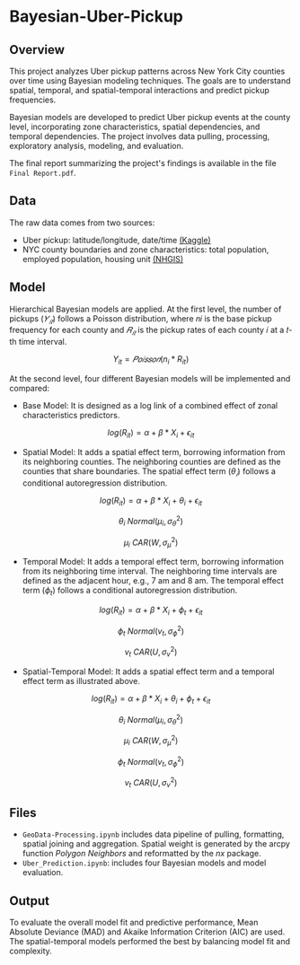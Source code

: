 # Bayesian-Uber-Pickup

## Overview

This project analyzes Uber pickup patterns across New York City counties over time using Bayesian modeling techniques. The goals are to understand spatial, temporal, and spatial-temporal interactions and predict pickup frequencies. 

Bayesian models are developed to predict Uber pickup events at the county level, incorporating zone characteristics, spatial dependencies, and temporal dependencies. The project involves data pulling, processing, exploratory analysis, modeling, and evaluation.

The final report summarizing the project's findings is available in the file `Final Report.pdf`.

## Data
The raw data comes from two sources:
 
  * Uber pickup: latitude/longitude, date/time [(Kaggle)](https://www.kaggle.com/fivethirtyeight/uber-pickups-in-new-york-city)
  * NYC county boundaries and zone characteristics: total population, employed population, housing unit [(NHGIS)](https://data2.nhgis.org/main)

## Model
Hierarchical Bayesian models are applied. At the first level, the number of pickups ($𝑌_{𝑖𝑡}$) follows a Poisson distribution, where 𝑛𝑖 is the base pickup frequency for each county and $𝑅_{𝑖𝑡}$ is the pickup rates of each county 𝑖 at a 𝑡-th time interval.

$$
Y_{it} = 𝑃𝑜𝑖𝑠𝑠𝑜𝑛(n_i* R_{it})
$$

At the second level, four different Bayesian models will be implemented and compared:
 * Base Model: It is designed as a log link of a combined effect of zonal characteristics predictors.

 $$
 log(R_{it}) = \alpha + \beta * X_i + \epsilon_{it}
 $$

 * Spatial Model: It adds a spatial effect term, borrowing information from its neighboring counties. The neighboring counties are defined as the counties that share boundaries. The spatial effect term ($\theta_𝑖$) follows a conditional autoregression distribution.

 $$
 log(R_{it}) = \alpha + \beta * X_i + \theta_i + \epsilon_{it}
 $$
 
 $$
 \theta_i ~ Normal(\mu_i,{\sigma_\theta}^2)
 $$
 
 $$
 \mu_i ~ CAR(W, {\sigma_\mu}^2)
 $$

 * Temporal Model: It adds a temporal effect term, borrowing information from its neighboring time interval. The neighboring time intervals are defined as the adjacent hour, e.g., 7 am and 8 am. The temporal effect term ($\phi_t$) follows a conditional autoregression distribution.

 $$
 log(R_{it}) = \alpha + \beta * X_i + \phi_t + \epsilon_{it}
 $$
 
 $$
 \phi_t ~ Normal(v_t,{\sigma_\phi}^2)
 $$
 
 $$
 v_t ~ CAR(U, {\sigma_v}^2)
 $$

  * Spatial-Temporal Model: It adds a spatial effect term and a temporal effect term as illustrated above.

 $$
 log(R_{it}) = \alpha + \beta * X_i + \theta_i + \phi_t + \epsilon_{it}
 $$

 $$
 \theta_i ~ Normal(\mu_i,{\sigma_\theta}^2)
 $$
 
 $$
 \mu_i ~ CAR(W, {\sigma_\mu}^2)
 $$
 
 $$
 \phi_t ~ Normal(v_t,{\sigma_\phi}^2)
 $$
 
 $$
 v_t ~ CAR(U, {\sigma_v}^2)
 $$
 
## Files
  * `GeoData-Processing.ipynb` includes data pipeline of pulling, formatting, spatial joining and aggregation. Spatial weight is generated by the arcpy function <i>Polygon Neighbors</i> and reformatted by the <i>nx </i> package.
  * `Uber_Prediction.ipynb`:  includes four Bayesian models and model evaluation.
## Output
To evaluate the overall model fit and predictive performance, Mean Absolute Deviance (MAD) and Akaike Information Criterion (AIC) are used. The spatial-temporal models performed the best by balancing model fit and complexity.
